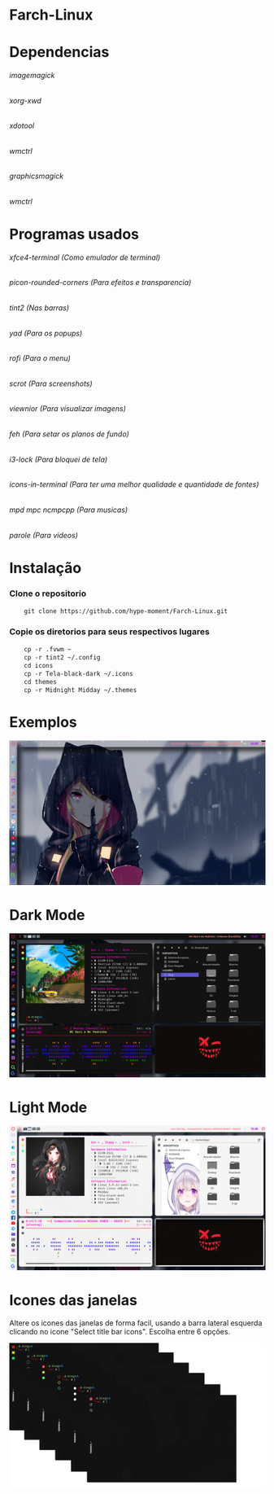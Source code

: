 # Farch-Linux

# Dependencias

###### imagemagick 
###### xorg-xwd 
###### xdotool 
###### wmctrl 
###### graphicsmagick
###### wmctrl

# Programas usados

###### xfce4-terminal (Como emulador de terminal)
###### picon-rounded-corners (Para efeitos e transparencia)
###### tint2 (Nas barras)
###### yad (Para os popups)
###### rofi (Para o menu)
###### scrot (Para screenshots)
###### viewnior (Para visualizar imagens)
###### feh (Para setar os planos de fundo)
###### i3-lock (Para bloquei de tela)
###### icons-in-terminal (Para ter uma melhor qualidade e quantidade de fontes)
###### mpd mpc ncmpcpp (Para musicas)
###### parole (Para videos)

# Instalação

### Clone o repositorio

		git clone https://github.com/hype-moment/Farch-Linux.git

### Copie os diretorios para seus respectivos lugares

		cp -r .fvwm ~
		cp -r tint2 ~/.config
		cd icons
		cp -r Tela-black-dark ~/.icons
		cd themes
		cp -r Midnight Midday ~/.themes

# Exemplos

![alt text](https://github.com/hype-moment/Farch-Linux/blob/main/examples/clear.png)

# Dark Mode

![alt text](https://github.com/hype-moment/Farch-Linux/blob/main/examples/dark.png)

# Light Mode

![alt text](https://github.com/hype-moment/Farch-Linux/blob/main/examples/light.png)

# Icones das janelas

Altere os icones das janelas de forma facil, usando a barra lateral esquerda 
clicando no icone "Select title bar icons". 
Escolha entre 6 opções.

![alt text](https://github.com/hype-moment/Farch-Linux/blob/main/examples/icons.png)
